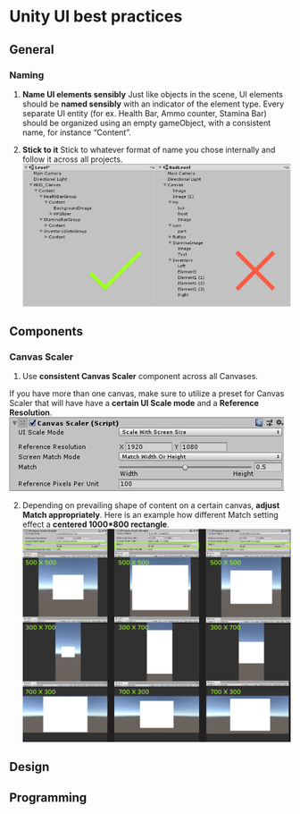 
# Unity UI best practices
## General
### Naming
1. __Name UI elements sensibly__
Just like objects in the scene, UI elements should be **named sensibly** with an indicator of the element type.
Every separate UI entity (for ex. Health Bar, Ammo counter, Stamina Bar) should be organized using an empty gameObject, with a consistent name, for instance “Content”.

2. __Stick to it__
Stick to whatever format of name you chose internally and follow it across all projects.
![Alt](element_naming.png)
## Components
### Canvas Scaler
1. Use **consistent Canvas Scaler** component across all Canvases.
 
If you have more than one canvas, make sure to utilize a preset for Canvas Scaler that will have have a **certain UI Scale mode** and a **Reference Resolution**.  
![Alt](canvas_scaler.png)

2. Depending on prevailing shape of content on a certain canvas, **adjust Match appropriately**.
Here is an example how different Match setting effect a **centered 1000*800 rectangle**.
![Alt](match_example.png)
## Design
## Programming

<!--stackedit_data:
eyJoaXN0b3J5IjpbLTg4NzA5NzY4MCwtMjAyOTc3ODc1MiwxNT
U3MzM0MjM1LDkwODc3NTg3OSwtMTc4MzIyNjYwOSwtMzgxNTgy
OTIxLDE0MjEwNzY1NzMsLTEyMzU4MTEwNDcsLTE4NDQ5NDE5Ml
19
-->
